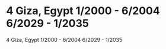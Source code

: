 # 4      Giza, Egypt                                                 1/2000 - 6/2004               6/2029 - 1/2035

4      Giza, Egypt                                                 1/2000 - 6/2004               6/2029 - 1/2035